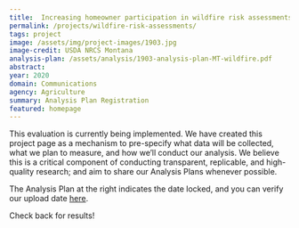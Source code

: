 ```yaml
---
title:  Increasing homeowner participation in wildfire risk assessments
permalink: /projects/wildfire-risk-assessments/
tags: project  
image: /assets/img/project-images/1903.jpg  
image-credit: USDA NRCS Montana
analysis-plan: /assets/analysis/1903-analysis-plan-MT-wildfire.pdf
abstract: 
year: 2020  
domain: Communications
agency: Agriculture
summary: Analysis Plan Registration
featured: homepage
---
```

This evaluation is currently being implemented. We have created this project page as a mechanism to pre-specify what data will be collected, what we plan to measure, and how we’ll conduct our analysis. We believe this is a critical component of conducting transparent, replicable, and high-quality research; and aim to share our Analysis Plans whenever possible.

The Analysis Plan at the right indicates the date locked, and you can verify our upload date <a href="https://github.com/gsa-oes/office-of-evaluation-sciences/commits/master/assets/analysis/1903-analysis-plan-wildfire.pdf">here</a>. 

Check back for results!
